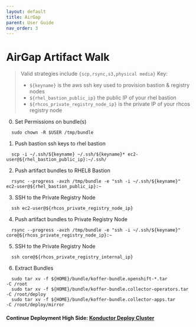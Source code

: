 ```yaml
---
layout: default
title: AirGap
parent: User Guide
nav_order: 3
---
```


# AirGap Artifact Walk
> Valid strategies include `{scp,rsync,s3,physical media}`
> Key:
>  - `${keyname}` is the aws ssh key used to provision bastion & registry nodes
>  - `${rhel_bastion_public_ip}` the public IP of your rhel bastion
>  - `${rhcos_private_registry_node_ip}` is the private IP of your rhcos registry node
>    

  0. Set Permissions on bundle(s)
```
  sudo chown -R $USER /tmp/bundle
```
  1. Push bastion ssh keys to rhel bastion
```
  scp -i ~/.ssh/${keyname} ~/.ssh/${keyname}* ec2-user@${rhel_bastion_public_ip}:~/.ssh/
```
  2. Push artifact bundles to RHEL8 Bastion
```
  rsync --progress -avzh /tmp/bundle -e "ssh -i ~/.ssh/${keyname}" ec2-user@${rhel_bastion_public_ip}:~
```
  3. SSH to the Private Registry Node
```
  ssh ec2-user@${rhcos_private_registry_node_ip}
```
  4. Push artifact bundles to Private Registry Node
```
  rsync --progress -avzh /tmp/bundle -e "ssh -i ~/.ssh/${keyname}" core@${rhcos_private_registry_node_ip}:~
```
  5. SSH to the Private Registry Node
```
  ssh core@${rhcos_private_registry_internal_ip}
```
  6. Extract Bundles
```
  sudo tar xv -f ${HOME}/bundle/koffer-bundle.openshift-*.tar         -C /root
  sudo tar xv -f ${HOME}/bundle/koffer-bundle.collector-operators.tar -C /root/deploy
  sudo tar xv -f ${HOME}/bundle/koffer-bundle.collector-apps.tar      -C /root/deploy/mirror
```
#### Continue Deployment High Side: [Konductor Deploy Cluster]    
[Quay.io Image Pull Secret]:https://cloud.redhat.com/openshift/install/metal/user-provisioned
[Konductor Deploy Cluster]:https://codectl.io/docs/user-guide/deploy
